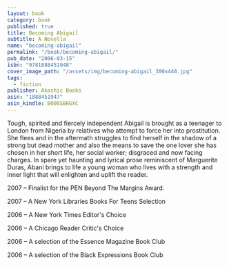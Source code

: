 ```yaml
---
layout: book
category: book
published: true
title: Becoming Abigail
subtitle: A Novella
name: "becoming-abigail"
permalink: "/book/becoming-abigail/"
pub_date: "2006-03-15"
isbn: "9781888451948"
cover_image_path: "/assets/img/becoming-abigail_300x440.jpg"
tags: 
  - fiction
publisher: Akashic Books
asin: "1888451947"
asin_kindle: B008SBHGXC
---
```


Tough, spirited and fiercely independent Abigail is brought as a teenager to London from Nigeria by relatives who attempt to force her into prostitution. She flees and in the aftermath struggles to find herself in the shadow of a strong but dead mother and also the means to save the one lover she has chosen in her short life, her social worker; disgraced and now facing charges. In spare yet haunting and lyrical prose reminiscent of Marguerite Duras, Abani brings to life a young woman who lives with a strength and inner light that will enlighten and uplift the reader.

2007 – Finalist for the PEN Beyond The Margins Award.

2007 – A New York Libraries Books For Teens Selection

2006 – A New York Times Editor's Choice

2006 – A Chicago Reader Critic's Choice

2006 – A selection of the Essence Magazine Book Club

2006 – A selection of the Black Expressions Book Club
